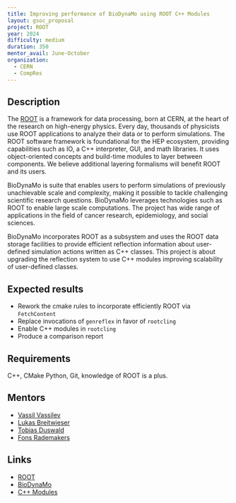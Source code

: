 ```yaml
---
title: Improving performance of BioDynaMo using ROOT C++ Modules
layout: gsoc_proposal
project: ROOT
year: 2024
difficulty: medium
duration: 350
mentor_avail: June-October
organization: 
  - CERN
  - CompRes
---
```


## Description

The [ROOT](https://root.cern/) is a framework for data processing, born at CERN,
at the heart of the research on high-energy physics. Every day, thousands of
physicists use ROOT applications to analyze their data or to perform
simulations. The ROOT software framework is foundational for the HEP ecosystem,
providing capabilities such as IO, a C++ interpreter, GUI, and math
libraries. It uses object-oriented concepts and build-time modules to layer
between components. We believe additional layering formalisms will benefit ROOT
and its users.

BioDynaMo is suite that enables users to perform simulations of previously
unachievable scale and complexity, making it possible to tackle challenging
scientific research questions. BioDynaMo leverages technologies such as ROOT to
enable large scale computations. The project has wide range of applications in
the field of cancer research, epidemiology, and social sciences.

BioDynaMo incorporates ROOT as a subsystem and uses the ROOT data storage
facilities to provide efficient reflection information about user-defined
simulation actions written as C++ classes. This project is about upgrading the
reflection system to use C++ modules improving scalability of user-defined
classes.


## Expected results
* Rework the cmake rules to incorporate efficiently ROOT via `FetchContent`
* Replace invocations of `genreflex` in favor of `rootcling`
* Enable C++ modules in `rootcling`
* Produce a comparison report


## Requirements
C++, CMake Python, Git, knowledge of ROOT is a plus.


## Mentors
  * [Vassil Vassilev](mailto:Vassil.Vassilev@cern.ch)
  * [Lukas Breitwieser](mailto:lukas.johannes.breitwieser@cern.ch)
  * [Tobias Duswald](mailto:tobias.duswald@cern.ch)
  * [Fons Rademakers](mailto:Fons.Rademakers@cern.ch)


## Links
  * [ROOT](https://root.cern/)
  * [BioDynaMo](https://github.com/BioDynaMo/biodynamo)
  * [C++ Modules](https://github.com/root-project/root/blob/master/README/README.CXXMODULES.md)
